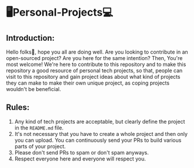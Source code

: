 # 🖥️Personal-Projects💻
## Introduction:
Hello folks👋, hope you all are doing well. Are you looking to contribute in an open-sourced project? Are you here for the same intention? Then, You're most welcome! We're here to contribute to this repository and to make this repository a good resource of personal tech projects, so that, people can visit to this repository and gain project ideas about what kind of projects they can make to make their own unique project, as coping projects wouldn't be beneficial.
## Rules:
1. Any kind of tech projects are acceptable, but clearly define the project in the `README.md` file.
2. It's not necessary that you have to create a whole project and then only you can upload. You can continuously send your PRs to build various parts of your project.
3. Please don't send PRs to spam or don't spam anyways.
4. Respect everyone here and everyone will respect you.
